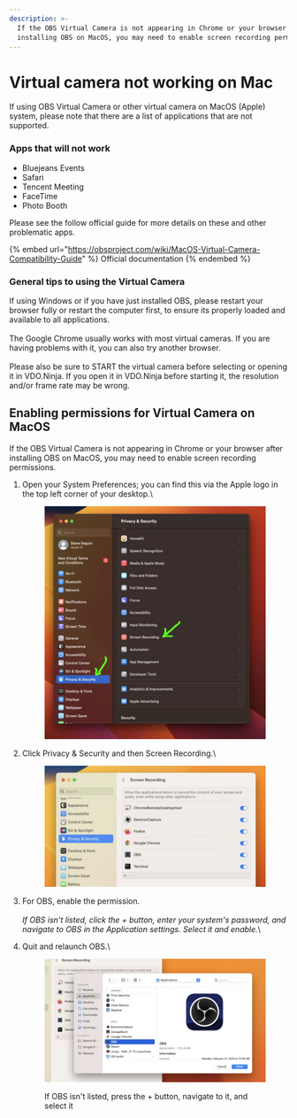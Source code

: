 ```yaml
---
description: >-
  If the OBS Virtual Camera is not appearing in Chrome or your browser after
  installing OBS on MacOS, you may need to enable screen recording permissions
---
```


# Virtual camera not working on Mac

If using OBS Virtual Camera or other virtual camera on MacOS (Apple) system, please note that there are a list of applications that are not supported.

### Apps that will **not** work

* Bluejeans Events
* Safari
* Tencent Meeting
* FaceTime
* Photo Booth

Please see the follow official guide for more details on these and other problematic apps.

{% embed url="https://obsproject.com/wiki/MacOS-Virtual-Camera-Compatibility-Guide" %}
Official documentation
{% endembed %}

### General tips to using the Virtual Camera

If using Windows or if you have just installed OBS, please restart your browser fully or restart the computer first, to ensure its properly loaded and available to all applications.\
\
The Google Chrome usually works with most virtual cameras. If you are having problems with it, you can also try another browser.\
\
Please also be sure to START the virtual camera before selecting or opening it in VDO.Ninja. If you open it in VDO.Ninja before starting it, the resolution and/or frame rate may be wrong.

## Enabling permissions for Virtual Camera on MacOS

If the OBS Virtual Camera is not appearing in Chrome or your browser after installing OBS on MacOS, you may need to enable screen recording permissions.

1.  Open your System Preferences; you can find this via the Apple logo in the top left corner of your desktop.\


    <figure><img src="../.gitbook/assets/image (5) (3).png" alt=""><figcaption></figcaption></figure>


2.  Click Privacy & Security and then Screen Recording.\


    <figure><img src="../.gitbook/assets/image (12).png" alt=""><figcaption></figcaption></figure>
3. For OBS, enable the permission.\
   \
   _If OBS isn't listed, click the + button, enter your system's password, and navigate to OBS in the Application settings. Select it and enable._\

4.  Quit and relaunch OBS.\


    <figure><img src="../.gitbook/assets/image (2) (14).png" alt=""><figcaption><p>If OBS isn't listed, press the + button, navigate to it, and select it</p></figcaption></figure>
